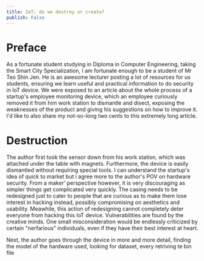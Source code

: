 ```yaml
---
title: IoT; do we destroy or create?
publish: False
---
```


# Preface
As a fortunate student studying in Diploma in Computer Engineering, taking the Smart City Specialization, I am fortunate enough to be a student of Mr Teo Shin Jen. He is an awesome lecturer posting a lot of resources for us students, ensuring we learn useful and practical information to do security in IoT device. We were exposed to an article about the whole process of a startup's employee monitoring device, which an employee curiously removed it from him work station to dismantle and disect, exposing the weaknesses of the product and giving his suggestions on how to improve it. I'd like to also share my not-so-long two cents to this extremely long article.

# Destruction
The author first took the sensor down from his work station, which was attached under the table with magnets. Furthermore, the device is easily dismantled without requiring special tools. I can understand the startup's idea of quick to market but i agree more to the author's POV on hardware security. From a maker' perspective however, it is very discouraging as simpler things get complicated very quickly. The casing needs to be redesigned just to cater to people that are curious as to make them lose interest in hacking instead, possibly compromising on aesthetics and usability. Meawhile, this action of redesigning cannot completely deter everyone from hacking this IoT device. Vulnerabilities are found by the creative minds. One small misconsideration would be endlessly criticized by certain "nerfarious" individuals, even if they have their best interest at heart.

Next, the author goes through the device in more and more detail, finding the model of the hardware used, looking for dataset, every retriving te bin file
